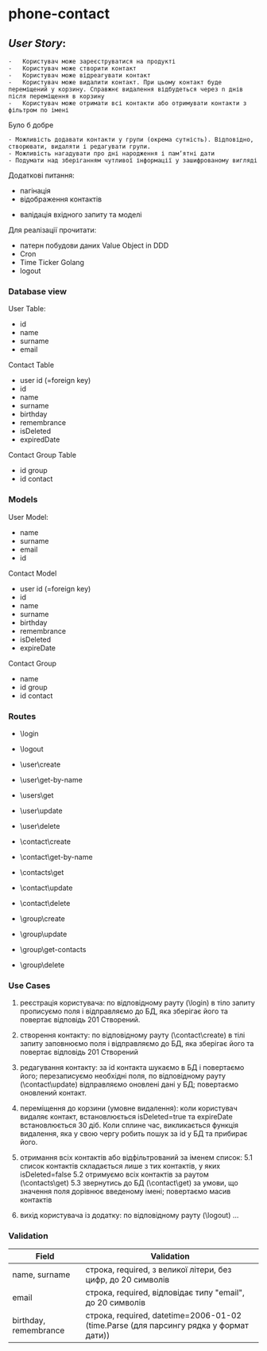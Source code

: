 # phone-contact

## _User Story_:

    -	Користувач може зареєструватися на продукті
    -	Користувач може створити контакт
    -	Користувач може відреагувати контакт
    -	Користувач може видалити контакт. При цьому контакт буде переміщений у корзину. Справжнє видалення відбудеться через n днів після переміщення в корзину
    -	Користувач може отримати всі контакти або отримувати контакти з фільтром по імені

Було б добре

    - Можливість додавати контакти у групи (окрема сутність). Відповідно, створювати, видаляти і редагувати групи.
    - Можливість нагадувати про дні народження і памʼятні дати
    - Подумати над зберіганням чутливої інформації у зашифрованому вигляді

Додаткові питання:

- пагінація
- відображення контактів
+ валідація вхідного запиту та моделі

Для реалізації прочитати:

- патерн побудови даних Value Object in DDD
- Cron
- Time Ticker Golang
- logout

### Database view

User Table:

- id
- name
- surname
- email

Contact Table

- user id (=foreign key)
- id
- name
- surname
- birthday
- remembrance
- isDeleted
- expiredDate

Contact Group Table

- id group
- id contact

### Models

User Model:

- name
- surname
- email
- id

Contact Model

- user id (=foreign key)
- id
- name
- surname
- birthday
- remembrance
- isDeleted
- expireDate

Contact Group

- name
- id group
- id contact

### Routes

- \login
- \logout

- \user\create
- \user\get-by-name
- \users\get
- \user\update
- \user\delete

- \contact\create
- \contact\get-by-name
- \contacts\get
- \contact\update
- \contact\delete

- \group\create
- \group\update
- \group\get-contacts
- \group\delete

### Use Cases

1. реєстрація користувача: по відповідному рауту (\login) в тіло запиту прописуємо поля і відправляємо до БД, яка зберігає його та повертає відповідь 201 Створений.
2. створення контакту: по відповідному рауту (\contact\create) в тілі запиту заповнюємо поля і відправляємо до БД, яка зберігає його та повертає відповідь 201 Створений
3. редагування контакту: за id контакта шукаємо в БД і повертаємо його; перезаписуємо необхідні поля, по відповідному рауту (\contact\update) відправляємо оновлені дані у БД; повертаємо оновлений контакт.
4. переміщення до корзини (умовне видалення): коли користувач видаляє контакт, встановлюється isDeleted=true та expireDate встановлюється 30 діб. Коли сплине час, викликається функція видалення, яка у свою чергу робить пошук за id у БД та прибирає його.
5. отримання всіх контактів або відфільтрований за іменем список:
   5.1 список контактів складається лише з тих контактів, у яких isDeleted=false
   5.2 отримуємо всіх контактів за раутом (\contacts\get)
   5.3 звернутись до БД (\contact\get) за умови, що значення поля дорівнює введеному імені; повертаємо масив контактів

6. вихід користувача із додатку: по відповідному рауту (\logout) ...

### Validation

| Field                 | Validation                                                                            |
| --------------------- | ------------------------------------------------------------------------------------- |
| name, surname         | строка, required, з великої літери, без цифр, до 20 символів                          |
| email                 | строка, required, відповідає типу "email", до 20 символів                             |
| birthday, remembrance | строка, required, datetime=2006-01-02 (time.Parse (для парсингу рядка у формат дати)) |
